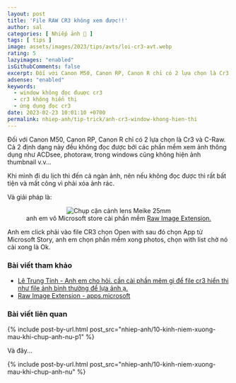```yaml
---
layout: post
title: 'File RAW CR3 không xem được!!'
author: sal
categories: [ Nhiếp ảnh 📸 ]
tags: [ tips ]
image: assets/images/2023/tips/avts/loi-cr3-avt.webp
rating: 5
lazyimages: "enabled"
isGithubComments: false
excerpt: Đối với Canon M50, Canon RP, Canon R chỉ có 2 lựa chọn là Cr3 và C-Raw. Cả 2 định dạng này đều không đọc được bởi các phần mềm xem ảnh thông dụng như ACDsee, photoraw, trong windows cũng không hiện ảnh thumbnail
adsense: "enabled"
keywords:
  - window không đọc đuuợc cr3
  - cr3 không hiển thị
  - ứng dụng đọc cr3
date: 2023-02-23 10:01:10 +0700
permalink: nhiep-anh/tip-trick/anh-cr3-window-khong-hien-thi
---
```


Đối với Canon M50, Canon RP, Canon R chỉ có 2 lựa chọn là Cr3 và C-Raw. Cả 2 định dạng này đều không đọc được bởi các phần mềm xem ảnh thông dụng như ACDsee, photoraw, trong windows cũng không hiện ảnh thumbnail v.v...

Khi mình đi du lịch thì đến cả ngàn ảnh, nên nếu không đọc được thì rất bất tiện và mất công vì phải xóa ảnh rác.

Và giải pháp là:

<p style="text-align:center; ">
<picture>
  <img class="responsive" src="https://www.dpreview.com/files/p/articles/2812846720/Screen_Shot_2019-06-05_at_5.26.08_PM.jpeg" alt="Chụp cận cảnh lens Meike 25mm" data-sizes="auto" loading="lazy"/><br>
</picture>
anh em vô Microsoft store cài phần mềm <a href="https://apps.microsoft.com/store/detail/raw-image-extension/9NCTDW2W1BH8?hl=en-hk&gl=hk&rtc=1">Raw Image Extension.</a>
</p>

Anh em click phải vào file CR3 chọn Open with sau đó chọn App từ Microsoft Story, anh em chọn phần mềm xong photos, chọn with list chờ nó cài xong là Ok.

### Bài viết tham khảo
* [Lê Trung Tính - Anh em cho hỏi. cần cài phần mêm gì để file cr3 hiển thi như file ảnh bình thường để lựa ảnh ạ.](https://www.facebook.com/photo/?fbid=978299263190494&set=gm.3261889700768754&idorvanity=1492349524389456)
* [Raw Image Extension - apps.microsoft](https://apps.microsoft.com/store/detail/raw-image-extension/9NCTDW2W1BH8?hl=en-hk&gl=hk&rtc=1)

### Bài viết liên quan

{% include post-by-url.html post_src="nhiep-anh/10-kinh-niem-xuong-mau-khi-chup-anh-nu-p1" %}

Và đây...

{% include post-by-url.html post_src="nhiep-anh/10-kinh-niem-xuong-mau-khi-chup-anh-nu" %}


